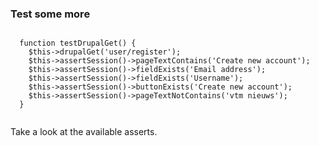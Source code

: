 <h3>Test some more</h3>
          <pre><code class="hljs">
  function testDrupalGet() {
    $this-&gt;drupalGet('user/register');
    $this-&gt;assertSession()-&gt;pageTextContains('Create new account');
    $this-&gt;assertSession()-&gt;fieldExists('Email address');
    $this-&gt;assertSession()-&gt;fieldExists('Username');
    $this-&gt;assertSession()-&gt;buttonExists('Create new account');
    $this-&gt;assertSession()-&gt;pageTextNotContains('vtm nieuws');
  }
          </code></pre>
          <p>Take a look at the available asserts.</p>
        
